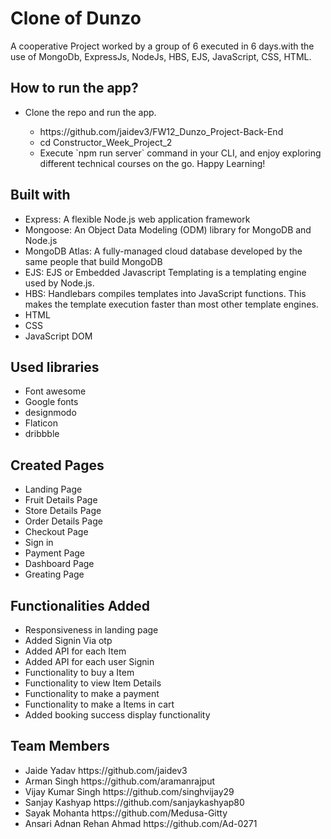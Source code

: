# Clone of Dunzo
A cooperative Project worked by a group of 6 executed in 6 days.with the use of MongoDb, ExpressJs, NodeJs, HBS, EJS, JavaScript, CSS, HTML.

## How to run the app?
<ul>
  <li>Clone the repo and run the app.</li>
  <ul>
    <li>https://github.com/jaidev3/FW12_Dunzo_Project-Back-End</li>
    <li>cd Constructor_Week_Project_2</li>
    <li>Execute `npm run server` command in your CLI, and enjoy exploring different technical courses on the go. Happy Learning!</li>
  </ul>
</ul>

## Built with

<ul>
  <li>Express: A flexible Node.js web application framework</li>
  <li>Mongoose: An Object Data Modeling (ODM) library for MongoDB and Node.js</li>
  <li>MongoDB Atlas: A fully-managed cloud database developed by the same people that build MongoDB</li>
  <li>EJS: EJS or Embedded Javascript Templating is a templating engine used by Node.js.</li>
  <li>HBS: Handlebars compiles templates into JavaScript functions. This makes the template execution faster than most other template engines.</li>
  <li>HTML</li>
  <li>CSS</li>
  <li>JavaScript DOM</li>
</ul>

## Used libraries
<ul>
  <li>Font awesome</li>
  <li>Google fonts</li>
  <li>designmodo</li>
  <li>Flaticon</li>
  <li>dribbble</li>
</ul>

## Created Pages 
<ul>
  <li>Landing Page</li>
  <li>Fruit Details Page</li>
  <li>Store Details Page</li>
  <li>Order Details Page</li>
  <li>Checkout Page</li>
  <li>Sign in</li>
  <li>Payment Page</li>
  <li>Dashboard Page</li>
  <li>Greating Page</li>
</ul>

## Functionalities Added
<ul>
  <li>Responsiveness in landing page</li>
  <li>Added Signin Via otp</li>
  <li>Added API for each Item</li>
  <li>Added API for each user Signin</li>
  <li>Functionality to buy a Item</li>
  <li>Functionality to view Item Details</li>
  <li>Functionality to make a payment</li>
  <li>Functionality to make a Items in cart</li>
  <li>Added booking success display functionality</li>
</ul>

## Team Members 
<ul>
 <li>Jaide Yadav		https://github.com/jaidev3</li>
 <li>Arman Singh	  https://github.com/aramanrajput</li>
 <li>Vijay Kumar Singh   https://github.com/singhvijay29</li>
 <li>Sanjay Kashyap	 https://github.com/sanjaykashyap80</li>
 <li>Sayak Mohanta	 https://github.com/Medusa-Gitty</li>
 <li>Ansari Adnan Rehan Ahmad	 https://github.com/Ad-0271</li>
</ul>
